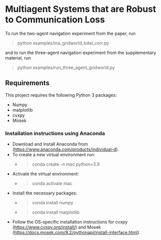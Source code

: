 # Multiagent Systems that are Robust to Communication Loss

To run the two-agent navigation experiment from the paper, run
>python examples/ma_gridworld_total_corr.py

and to run the three-agent navigation experiment from the supplementary material, run

>python examples/run_three_agent_gridworld.py

## Requirements
This project requires the following Python 3 packages:
- Numpy
- matplotlib
- cvxpy
- Mosek

### Installation instructions using Anaconda
- Download and install Anaconda from (https://www.anaconda.com/products/individual-d).
- To create a new virtual environment run: 
  - >conda create -n mac python=3.9
- Activate the virtual environment:
  - >conda activate mac
- Install the necessary packages:
  - >conda install numpy
  - >conda install matplotlib
- Follow the OS-specific installation instructions for cvxpy (https://www.cvxpy.org/install/) and Mosek (https://docs.mosek.com/9.2/pythonapi/install-interface.html).
